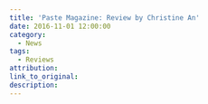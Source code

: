```yaml
---
title: 'Paste Magazine: Review by Christine An'
date: 2016-11-01 12:00:00
category:
  - News
tags:
  - Reviews
attribution:
link_to_original:
description:
---
```

